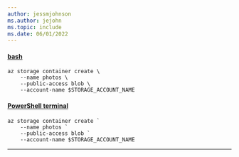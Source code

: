 ```yaml
---
author: jessmjohnson
ms.author: jejohn
ms.topic: include
ms.date: 06/01/2022
---
```


#### [bash](#tab/terminal-bash)

```azurecli
az storage container create \
    --name photos \
    --public-access blob \
    --account-name $STORAGE_ACCOUNT_NAME
```

#### [PowerShell terminal](#tab/terminal-powershell)

```azurecli
az storage container create `
    --name photos `
    --public-access blob `
    --account-name $STORAGE_ACCOUNT_NAME
```

---
